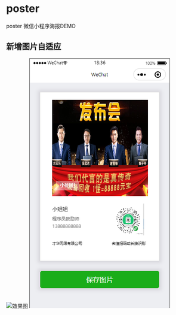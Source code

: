 # poster
poster 微信小程序海报DEMO
## 新增图片自适应

![效果图](https://github.com/nieyangyang712/wechat-poster/blob/master/images/img/demo.png)
![效果图](https://github.com/nieyangyang712/wechat-poster/blob/master/images/img/demo01.png)
